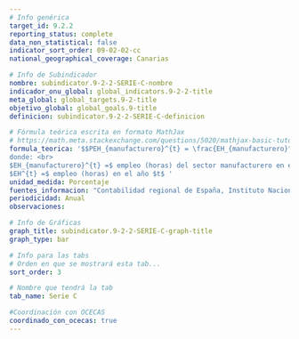 ```yaml
---
# Info genérica
target_id: 9.2.2
reporting_status: complete
data_non_statistical: false
indicator_sort_order: 09-02-02-cc
national_geographical_coverage: Canarias

# Info de Subindicador
nombre: subindicator.9-2-2-SERIE-C-nombre
indicador_onu_global: global_indicators.9-2-2-title
meta_global: global_targets.9-2-title
objetivo_global: global_goals.9-title
definicion: subindicator.9-2-2-SERIE-C-definicion

# Fórmula teórica escrita en formato MathJax
# https://math.meta.stackexchange.com/questions/5020/mathjax-basic-tutorial-and-quick-reference
formula_teorica: '$$PEH_{manufacturero}^{t} = \frac{EH_{manufacturero}^{t}}{EH^{t}} \cdot 100$$ <br>
donde: <br>
$EH_{manufacturero}^{t} =$ empleo (horas) del sector manufacturero en el año $t$ <br>
$EH^{t} =$ empleo (horas) en el año $t$ '
unidad_medida: Porcentaje
fuentes_informacion: "Contabilidad regional de España, Instituto Nacional de Estadística (INE)"
periodicidad: Anual
observaciones: 

# Info de Gráficas
graph_title: subindicator.9-2-2-SERIE-C-graph-title
graph_type: bar

# Info para las tabs
# Orden en que se mostrará esta tab...
sort_order: 3

# Nombre que tendrá la tab
tab_name: Serie C

#Coordinación con OCECAS
coordinado_con_ocecas: true
---
```


